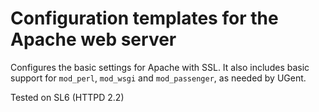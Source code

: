 # Configuration templates for the Apache web server

Configures the basic settings for Apache with SSL.  It also includes
basic support for `mod_perl`,  `mod_wsgi` and `mod_passenger`, as
needed by UGent.

Tested on SL6 (HTTPD 2.2)
